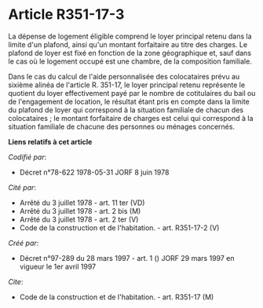 # Article R351-17-3

La dépense de logement éligible comprend le loyer principal retenu dans la limite d'un plafond, ainsi qu'un montant
forfaitaire au titre des charges. Le plafond de loyer est fixé en fonction de la zone géographique et, sauf dans le cas où le
logement occupé est une chambre, de la composition familiale.

Dans le cas du calcul de l'aide personnalisée des colocataires prévu au sixième alinéa de l'article R. 351-17, le loyer
principal retenu représente le quotient du loyer effectivement payé par le nombre de cotitulaires du bail ou de l'engagement
de location, le résultat étant pris en compte dans la limite du plafond de loyer qui correspond à la situation familiale de
chacun des colocataires ; le montant forfaitaire de charges est celui qui correspond à la situation familiale de chacune des
personnes ou ménages concernés.

**Liens relatifs à cet article**

_Codifié par_:

  - Décret n°78-622 1978-05-31 JORF 8 juin 1978

_Cité par_:

  - Arrêté du 3 juillet 1978 - art. 11 ter (VD)
  - Arrêté du 3 juillet 1978 - art. 2 bis (M)
  - Arrêté du 3 juillet 1978 - art. 2 ter (V)
  - Code de la construction et de l'habitation. - art. R351-17-2 (V)

_Créé par_:

  - Décret n°97-289 du 28 mars 1997 - art. 1 () JORF 29 mars 1997 en vigueur le 1er avril 1997

_Cite_:

  - Code de la construction et de l'habitation. - art. R351-17 (M)
